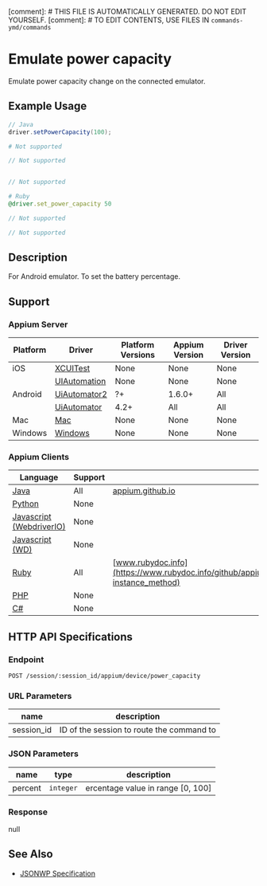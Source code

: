 
[comment]: # THIS FILE IS AUTOMATICALLY GENERATED. DO NOT EDIT YOURSELF.
[comment]: # TO EDIT CONTENTS, USE FILES IN `commands-ymd/commands`

# Emulate power capacity

Emulate power capacity change on the connected emulator.
## Example Usage

```java
// Java
driver.setPowerCapacity(100);

```

```python
# Not supported
```

```javascript
// Not supported


// Not supported
```

```ruby
# Ruby
@driver.set_power_capacity 50

```

```php
// Not supported
```

```csharp
// Not supported
```


## Description

For Android emulator.
To set the battery percentage.


## Support

### Appium Server

|Platform|Driver|Platform Versions|Appium Version|Driver Version|
|--------|----------------|------|--------------|--------------|
| iOS | [XCUITest](/docs/en/drivers/ios-xcuitest.md) | None | None | None |
|  | [UIAutomation](/docs/en/drivers/ios-uiautomation.md) | None | None | None |
| Android | [UiAutomator2](/docs/en/drivers/android-uiautomator2.md) | ?+ | 1.6.0+ | All |
|  | [UiAutomator](/docs/en/drivers/android-uiautomator.md) | 4.2+ | All | All |
| Mac | [Mac](/docs/en/drivers/mac.md) | None | None | None |
| Windows | [Windows](/docs/en/drivers/windows.md) | None | None | None |

### Appium Clients

|Language|Support|Documentation|
|--------|-------|-------------|
|[Java](https://github.com/appium/java-client/releases/latest)| All |  [appium.github.io](http://appium.github.io/java-client/)  |
|[Python](https://github.com/appium/python-client/releases/latest)| None |  |
|[Javascript (WebdriverIO)](http://webdriver.io/index.html)| None |  |
|[Javascript (WD)](https://github.com/admc/wd/releases/latest)| None |  |
|[Ruby](https://github.com/appium/ruby_lib/releases/latest)| All |  [www.rubydoc.info](https://www.rubydoc.info/github/appium/ruby_lib_core/master/Appium/Android/Device/Emulator#set_power_capacity-instance_method)  |
|[PHP](https://github.com/appium/php-client/releases/latest)| None |  |
|[C#](https://github.com/appium/appium-dotnet-driver/releases/latest)| None |  |

## HTTP API Specifications

### Endpoint

`POST /session/:session_id/appium/device/power_capacity`

### URL Parameters

|name|description|
|----|-----------|
|session_id|ID of the session to route the command to|

### JSON Parameters

|name|type|description|
|----|----|-----------|
| percent | `integer` | ercentage value in range [0, 100] |

### Response

null

## See Also

* [JSONWP Specification](https://github.com/appium/appium-base-driver/blob/master/lib/protocol/routes.js#L378)
